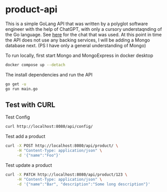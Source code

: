 # product-api

This is a simple GoLang API that was written by a polyglot software engineer with the help of ChatGPT, with only a cursory understaqnding of the Go language. See [here](https://chat.openai.com/share/dcb8b738-7e73-40da-8b08-38024f1c9997) for the chat that was used. At this point in time the API does not use any backing services, I will be adding a Mongo database next. (PS I have only a general understanding of Mongo)


To run locally, first start Mongo and MongoExpress in docker desktop

```bash
docker compose up --detach
```

The install dependencies and run the API

```bash
go get -u
go run main.go
```

## Test with CURL

Test Config

```bash
curl http://localhost:8080/api/config/

```

Test add a product
```bash
curl -X POST http://localhost:8080/api/product/ \
     -H "Content-Type: application/json" \
     -d '{"name":"Foo"}'

```

Test update a product

```bash
curl -X PATCH http://localhost:8080/api/product/123 \
     -H "Content-Type: application/json" \
     -d '{"name":"Bar", "description":"Some long description"}'

```

